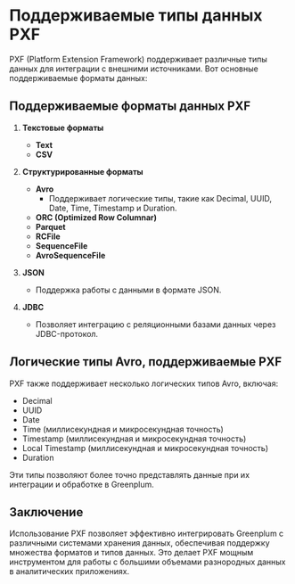 # Поддерживаемые типы данных PXF

PXF (Platform Extension Framework) поддерживает различные типы данных для интеграции с внешними источниками. Вот основные поддерживаемые форматы данных:

## Поддерживаемые форматы данных PXF

1. **Текстовые форматы**
   - **Text**
   - **CSV**

2. **Структурированные форматы**
   - **Avro**
     - Поддерживает логические типы, такие как Decimal, UUID, Date, Time, Timestamp и Duration.
   - **ORC (Optimized Row Columnar)**
   - **Parquet**
   - **RCFile**
   - **SequenceFile**
   - **AvroSequenceFile**

3. **JSON**
   - Поддержка работы с данными в формате JSON.

4. **JDBC**
   - Позволяет интеграцию с реляционными базами данных через JDBC-протокол.

## Логические типы Avro, поддерживаемые PXF

PXF также поддерживает несколько логических типов Avro, включая:
- Decimal
- UUID
- Date
- Time (миллисекундная и микросекундная точность)
- Timestamp (миллисекундная и микросекундная точность)
- Local Timestamp (миллисекундная и микросекундная точность)
- Duration

Эти типы позволяют более точно представлять данные при их интеграции и обработке в Greenplum.

## Заключение

Использование PXF позволяет эффективно интегрировать Greenplum с различными системами хранения данных, обеспечивая поддержку множества форматов и типов данных. Это делает PXF мощным инструментом для работы с большими объемами разнородных данных в аналитических приложениях.
